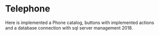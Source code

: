 # Telephone
Here is implemented a Phone catalog, buttons with implemented actions and a database connection with sql server management 2018.
